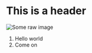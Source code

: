 # This is a header
![Some raw image](https://images.unsplash.com/photo-1604328911381-e5c52e1f5fe9?ixlib=rb-1.2.1&ixid=eyJhcHBfaWQiOjEyMDd9&auto=format&fit=crop&w=1051&q=80)
1.  Hello world
2.  Come on